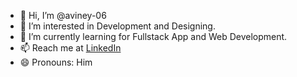 - 👋 Hi, I’m @aviney-06
- 👀 I’m interested in Development and Designing.
- 🌱 I’m currently learning for Fullstack App and Web Development.
- 📫 Reach me at <a href="https://www.linkedin.com/in/avinash-dubey-45a6211b6">LinkedIn</a>
- 😄 Pronouns: Him

<!---
aviney-06/aviney-06 is a ✨ special ✨ repository because its `README.md` (this file) appears on your GitHub profile.
You can click the Preview link to take a look at your changes.
--->
